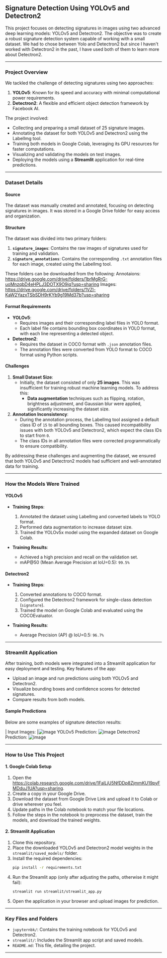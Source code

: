 
## **Signature Detection Using YOLOv5 and Detectron2**

This project focuses on detecting signatures in images using two advanced deep learning models: YOLOv5 and Detectron2. The objective was to create a robust signature detection system capable of working with a small dataset. We had to chose between Yolo and Detectron2 but since I haven't worked with Detectron2 in the past, I have used both of them to learn more about Detectron2.

---

### **Project Overview**
We tackled the challenge of detecting signatures using two approaches:
1. **YOLOv5**: Known for its speed and accuracy with minimal computational power requirements.
2. **Detectron2**: A flexible and efficient object detection framework by Facebook AI.

The project involved:
- Collecting and preparing a small dataset of 25 signature images.
- Annotating the dataset for both YOLOv5 and Detectron2 using the LabelImg tool.
- Training both models in Google Colab, leveraging its GPU resources for faster computations.
- Visualizing and validating the models on test images.
- Deploying the models using a **Streamlit** application for real-time predictions.

---

### **Dataset Details**

#### **Source**
The dataset was manually created and annotated, focusing on detecting signatures in images. It was stored in a Google Drive folder for easy access and organization.

#### **Structure**
The dataset was divided into two primary folders:
1. **`signature_images`**: Contains the raw images of signatures used for training and validation.
2. **`signature_annotations`**: Contains the corresponding `.txt` annotation files for each image, created using the LabelImg tool.

These folders can be downloaded from the following:
Annotaions: https://drive.google.com/drive/folders/1brMgRrG-uoMnzqbD4eHPLJ3DOTX9O9jq?usp=sharing
Images: https://drive.google.com/drive/folders/1VZl-KaW2YazxTSbSDH9rKYb9g19Md37b?usp=sharing

#### **Format Requirements**
- **YOLOv5**:
  - Requires images and their corresponding label files in YOLO format.
  - Each label file contains bounding box coordinates in YOLO format, with each line representing a detected object.
- **Detectron2**:
  - Requires the dataset in COCO format with `.json` annotation files.
  - The annotation files were converted from YOLO format to COCO format using Python scripts.

#### **Challenges**
1. **Small Dataset Size**:
   - Initially, the dataset consisted of only **25 images**. This was insufficient for training robust machine learning models. To address this:
     - **Data augmentation** techniques such as flipping, rotation, brightness adjustment, and Gaussian blur were applied, significantly increasing the dataset size.
2. **Annotation Inconsistency**:
   - During the annotation process, the LabelImg tool assigned a default class ID of `15` to all bounding boxes. This caused incompatibility issues with both YOLOv5 and Detectron2, which expect the class IDs to start from `0`.
   - The class IDs in all annotation files were corrected programmatically to ensure compatibility.

By addressing these challenges and augmenting the dataset, we ensured that both YOLOv5 and Detectron2 models had sufficient and well-annotated data for training. 

---

### **How the Models Were Trained**
#### **YOLOv5**
- **Training Steps**:
  1. Annotated the dataset using LabelImg and converted labels to YOLO format.
  2. Performed data augmentation to increase dataset size.
  3. Trained the YOLOv5x model using the expanded dataset on Google Colab.

- **Training Results**:
  - Achieved a high precision and recall on the validation set.
  - mAP@50 (Mean Average Precision at IoU=0.5): `99.5%`

#### **Detectron2**
- **Training Steps**:
  1. Converted annotations to COCO format.
  2. Configured the Detectron2 framework for single-class detection (`signature`).
  3. Trained the model on Google Colab and evaluated using the COCOEvaluator.

- **Training Results**:
  - Average Precision (AP) @ IoU=0.5: `96.7%`

---

### **Streamlit Application**
After training, both models were integrated into a Streamlit application for easy deployment and testing. Key features of the app:
- Upload an image and run predictions using both YOLOv5 and Detectron2.
- Visualize bounding boxes and confidence scores for detected signatures.
- Compare results from both models.

#### **Sample Predictions**
Below are some examples of signature detection results:

| Input Images:
|![image](https://github.com/user-attachments/assets/0e564eb9-1159-49e7-9b44-f78446517bb7)
YOLOv5 Prediction: ![image](https://github.com/user-attachments/assets/ccab8f11-a925-41a8-b284-f4e3884c68a6)
Detectron2 Prediction: ![image](https://github.com/user-attachments/assets/f8d1d529-e826-4ff8-9afb-dbe69173c816)

---

### **How to Use This Project**
#### **1. Google Colab Setup**
1. Open the https://colab.research.google.com/drive/1FalLjU5NfDDp8ZjmmKU19pyFMDduJ1UA?usp=sharing.
2. Create a copy in your Google Drive.
3. Download the dataset from Google Drive Link and upload it to Colab or drive wherever you feel.
4. Update paths in the Colab notebook to match your file locations.
5. Follow the steps in the notebook to preprocess the dataset, train the models, and download the trained weights.

#### **2. Streamlit Application**
1. Clone this repository.
2. Place the downloaded YOLOv5 and Detectron2 model weights in the `streamlit/saved_models/` folder.
3. Install the required dependencies:
   ```bash
   pip install -r requirements.txt
   ```
4. Run the Streamlit app (only after adjusting the paths, otherwise it might fail):
   ```bash
   streamlit run streamlit/streamlit_app.py
   ```
5. Open the application in your browser and upload images for prediction.

---

### **Key Files and Folders**
- `jupyternbk/`: Contains the training notebook for YOLOv5 and Detectron2.
- `streamlit/`: Includes the Streamlit app script and saved models.
- `README.md`: This file, detailing the project.

---
